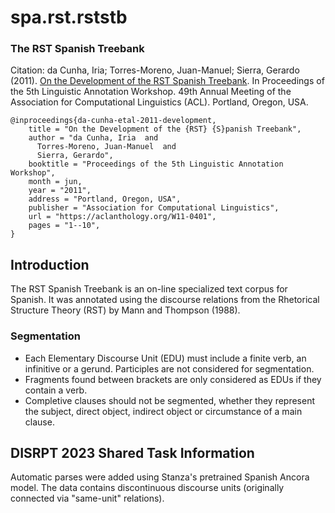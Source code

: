 # spa.rst.rststb

### The RST Spanish Treebank

Citation: da Cunha, Iria; Torres-Moreno, Juan-Manuel; Sierra, Gerardo (2011). [On the Development of the RST Spanish Treebank](https://aclanthology.org/W11-0401/). In Proceedings of the 5th Linguistic Annotation Workshop. 49th Annual Meeting of the Association for Computational Linguistics (ACL). Portland, Oregon, USA.
```
@inproceedings{da-cunha-etal-2011-development,
    title = "On the Development of the {RST} {S}panish Treebank",
    author = "da Cunha, Iria  and
      Torres-Moreno, Juan-Manuel  and
      Sierra, Gerardo",
    booktitle = "Proceedings of the 5th Linguistic Annotation Workshop",
    month = jun,
    year = "2011",
    address = "Portland, Oregon, USA",
    publisher = "Association for Computational Linguistics",
    url = "https://aclanthology.org/W11-0401",
    pages = "1--10",
}
```


## Introduction

The RST Spanish Treebank is an on-line specialized text corpus for Spanish. It was annotated using the discourse relations from the Rhetorical Structure Theory (RST) by Mann and Thompson (1988).


### Segmentation

  * Each Elementary Discourse Unit (EDU) must include a finite verb, an infinitive or a gerund. Participles are not considered for segmentation.
  * Fragments found between brackets are only considered as EDUs if they contain a verb.
  * Completive clauses should not be segmented, whether they represent the subject, direct object, indirect object or circumstance of a main clause.
  

## DISRPT 2023 Shared Task Information

Automatic parses were added using Stanza's pretrained Spanish Ancora model. The data contains discontinuous discourse units (originally connected via "same-unit" relations). 
